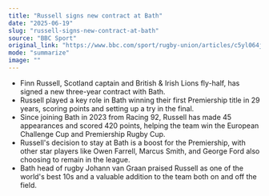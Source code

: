 ```yaml
---
title: "Russell signs new contract at Bath"
date: "2025-06-19"
slug: "russell-signs-new-contract-at-bath"
source: "BBC Sport"
original_link: "https://www.bbc.com/sport/rugby-union/articles/c5yl064j65po"
mode: "summarize"
image: ""
---
```


- Finn Russell, Scotland captain and British & Irish Lions fly-half, has signed a new three-year contract with Bath.
- Russell played a key role in Bath winning their first Premiership title in 29 years, scoring points and setting up a try in the final.
- Since joining Bath in 2023 from Racing 92, Russell has made 45 appearances and scored 420 points, helping the team win the European Challenge Cup and Premiership Rugby Cup.
- Russell's decision to stay at Bath is a boost for the Premiership, with other star players like Owen Farrell, Marcus Smith, and George Ford also choosing to remain in the league.
- Bath head of rugby Johann van Graan praised Russell as one of the world's best 10s and a valuable addition to the team both on and off the field.
